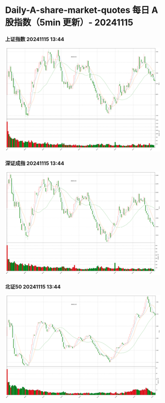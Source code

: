
# Daily-A-share-market-quotes 每日 A 股指数（5min 更新）- 20241115

### 上证指数 20241115 13:44
![](./fig/2024/11/20241115-sh000001.png)

### 深证成指 20241115 13:44
![](./fig/2024/11/20241115-sz399001.png)

### 北证50 20241115 13:44
![](./fig/2024/11/20241115-bj899050.png)
